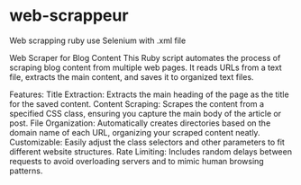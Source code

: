 # web-scrappeur
Web scrapping ruby use Selenium with .xml file

Web Scraper for Blog Content
This Ruby script automates the process of scraping blog content from multiple web pages. It reads URLs from a text file, extracts the main content, and saves it to organized text files.

Features:
Title Extraction: Extracts the main heading of the page as the title for the saved content.
Content Scraping: Scrapes the content from a specified CSS class, ensuring you capture the main body of the article or post.
File Organization: Automatically creates directories based on the domain name of each URL, organizing your scraped content neatly.
Customizable: Easily adjust the class selectors and other parameters to fit different website structures.
Rate Limiting: Includes random delays between requests to avoid overloading servers and to mimic human browsing patterns.
